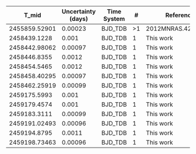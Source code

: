 |T_mid|Uncertainty (days)           |Time System|#                                            |Reference                           |
|-----|-----------------------------|-----------|---------------------------------------------|------------------------------------|
|2455859.52901|0.00023                      |BJD_TDB    |>1                                           |2012MNRAS.426..739H                 |
|2458439.1228|0.001                        |BJD_TDB    |1                                            |This work                           |
|2458442.98062|0.00097                      |BJD_TDB    |1                                            |This work                           |
|2458446.8355|0.0012                       |BJD_TDB    |1                                            |This work                           |
|2458454.5465|0.0012                       |BJD_TDB    |1                                            |This work                           |
|2458458.40295|0.00097                      |BJD_TDB    |1                                            |This work                           |
|2458462.25919|0.00099                      |BJD_TDB    |1                                            |This work                           |
|2459175.5993|0.001                        |BJD_TDB    |1                                            |This work                           |
|2459179.4574|0.001                        |BJD_TDB    |1                                            |This work                           |
|2459183.3111|0.00099                      |BJD_TDB    |1                                            |This work                           |
|2459191.02493|0.00096                      |BJD_TDB    |1                                            |This work                           |
|2459194.8795|0.0011                       |BJD_TDB    |1                                            |This work                           |
|2459198.73463|0.00096                      |BJD_TDB    |1                                            |This work                           |
